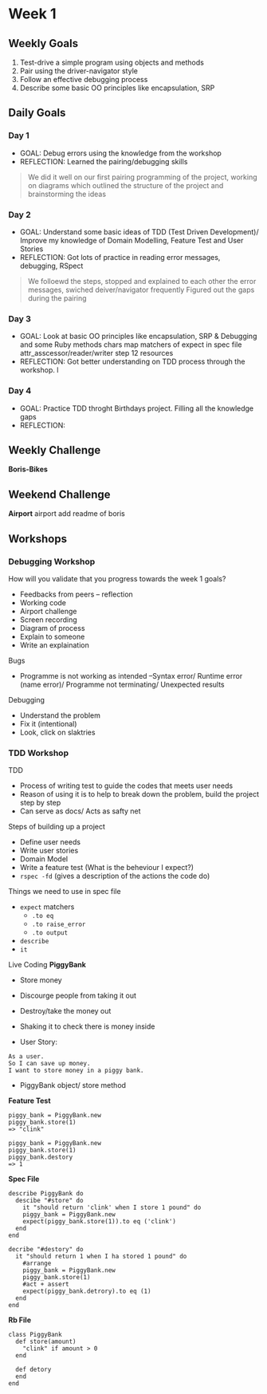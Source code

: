 # Week 1

## Weekly Goals

1. Test-drive a simple program using objects and methods
2. Pair using the driver-navigator style
3. Follow an effective debugging process
4. Describe some basic OO principles like encapsulation, SRP

## Daily Goals
### Day 1
- GOAL: Debug errors using the knowledge from the workshop
- REFLECTION: Learned the pairing/debugging skills
> We did it well on our first pairing programming of the project, working on diagrams which outlined the structure of the project and brainstorming the ideas

### Day 2
- GOAL: Understand some basic ideas of TDD (Test Driven Development)/ Improve my knowledge of Domain Modelling, Feature Test and User Stories
- REFLECTION: Got lots of practice in reading error messages, debugging, RSpect
> We folloewd the steps, stopped and explained to each other the error messages, swiched deiver/navigator frequently
> Figured out the gaps during the pairing

### Day 3
- GOAL: Look at basic OO principles like encapsulation, SRP & Debugging and some Ruby methods
chars map
matchers of expect in spec file
attr_asscessor/reader/writer
step 12 resources
- REFLECTION: Got better understanding on TDD process through the workshop. l

### Day 4
- GOAL: Practice TDD throght Birthdays project. Filling all the knowledge gaps
- REFLECTION:


## Weekly Challenge
**Boris-Bikes**


## Weekend Challenge
**Airport**
airport
add readme of boris


## Workshops

### Debugging Workshop

How will you validate that you progress towards the week 1 goals?
-	Feedbacks from peers – reflection
-	Working code 
-	Airport challenge
-	Screen recording
-	Diagram of process
-	Explain to someone
-	Write an explaination

Bugs
-	Programme is not working as intended –Syntax error/ Runtime error (name error)/ Programme not terminating/ Unexpected results

Debugging
-	Understand the problem
-	Fix it (intentional)
-	Look, click on slaktries

### TDD Workshop

TDD
- Process of writing test to guide the codes that meets user needs
- Reason of using it is to help to break down the problem, build the project step by step
- Can serve as docs/ Acts as safty net

Steps of building up a project
- Define user needs
- Write user stories
- Domain Model
- Write a feature test (What is the beheviour I expect?)
- `rspec -fd` (gives a description of the actions the code do)

Things we need to use in spec file
- `expect` matchers
    - `.to eq`
    - `.to raise_error`
    - `.to output`
- `describe`
- `it`

Live Coding
**PiggyBank**
- Store money
- Discourge people from taking it out
- Destroy/take the money out
- Shaking it to check there is money inside

- User Story: 
```
As a user. 
So I can save up money. 
I want to store money in a piggy bank.
```
- PiggyBank object/ store method

**Feature Test**
```
piggy_bank = PiggyBank.new
piggy_bank.store(1)
=> "clink"
```
```
piggy_bank = PiggyBank.new
piggy_bank.store(1)
piggy_bank.destory
=> 1
```

**Spec File**
```
describe PiggyBank do
  descibe "#store" do
    it "should return 'clink' when I store 1 pound" do
    piggy_bank = PiggyBank.new
    expect(piggy_bank.store(1)).to eq ('clink')
  end
end
```
```
decribe "#destory" do
  it "should return 1 when I ha stored 1 pound" do
    #arrange
    piggy_bank = PiggyBank.new
    piggy_bank.store(1)
    #act + assert
    expect(piggy_bank.detrory).to eq (1)
  end
end
```


**Rb File**
```
class PiggyBank
  def store(amount)
    "clink" if amount > 0
  end
  
  def detory
  end
end
```

